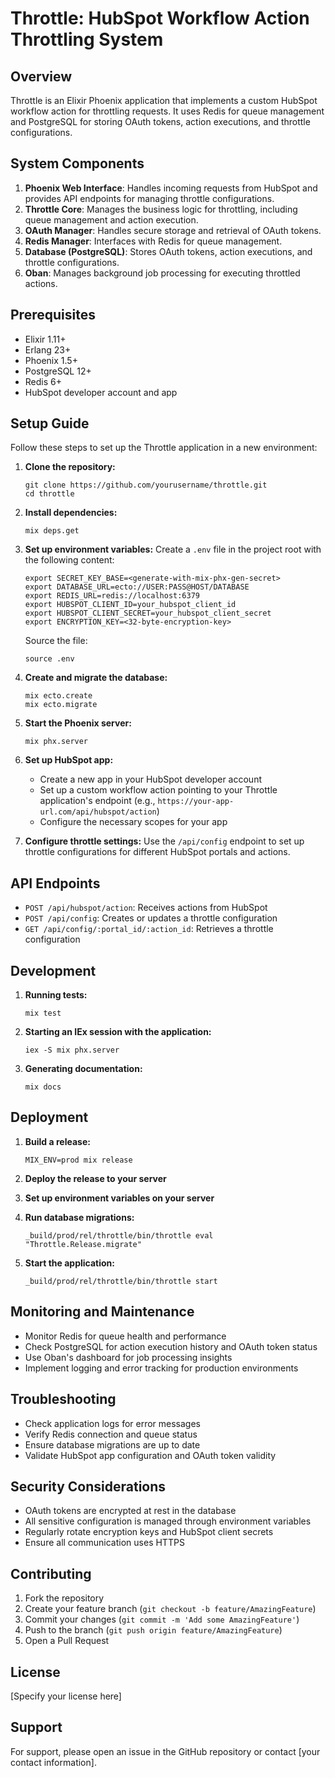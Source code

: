 # Throttle: HubSpot Workflow Action Throttling System

## Overview

Throttle is an Elixir Phoenix application that implements a custom HubSpot workflow action for throttling requests. It uses Redis for queue management and PostgreSQL for storing OAuth tokens, action executions, and throttle configurations.

## System Components

1. **Phoenix Web Interface**: Handles incoming requests from HubSpot and provides API endpoints for managing throttle configurations.
2. **Throttle Core**: Manages the business logic for throttling, including queue management and action execution.
3. **OAuth Manager**: Handles secure storage and retrieval of OAuth tokens.
4. **Redis Manager**: Interfaces with Redis for queue management.
5. **Database (PostgreSQL)**: Stores OAuth tokens, action executions, and throttle configurations.
6. **Oban**: Manages background job processing for executing throttled actions.

## Prerequisites

- Elixir 1.11+
- Erlang 23+
- Phoenix 1.5+
- PostgreSQL 12+
- Redis 6+
- HubSpot developer account and app

## Setup Guide

Follow these steps to set up the Throttle application in a new environment:

1. **Clone the repository:**
   ```
   git clone https://github.com/yourusername/throttle.git
   cd throttle
   ```

2. **Install dependencies:**
   ```
   mix deps.get
   ```

3. **Set up environment variables:**
   Create a `.env` file in the project root with the following content:
   ```
   export SECRET_KEY_BASE=<generate-with-mix-phx-gen-secret>
   export DATABASE_URL=ecto://USER:PASS@HOST/DATABASE
   export REDIS_URL=redis://localhost:6379
   export HUBSPOT_CLIENT_ID=your_hubspot_client_id
   export HUBSPOT_CLIENT_SECRET=your_hubspot_client_secret
   export ENCRYPTION_KEY=<32-byte-encryption-key>
   ```
   Source the file:
   ```
   source .env
   ```

4. **Create and migrate the database:**
   ```
   mix ecto.create
   mix ecto.migrate
   ```

5. **Start the Phoenix server:**
   ```
   mix phx.server
   ```

6. **Set up HubSpot app:**
   - Create a new app in your HubSpot developer account
   - Set up a custom workflow action pointing to your Throttle application's endpoint (e.g., `https://your-app-url.com/api/hubspot/action`)
   - Configure the necessary scopes for your app

7. **Configure throttle settings:**
   Use the `/api/config` endpoint to set up throttle configurations for different HubSpot portals and actions.

## API Endpoints

- `POST /api/hubspot/action`: Receives actions from HubSpot
- `POST /api/config`: Creates or updates a throttle configuration
- `GET /api/config/:portal_id/:action_id`: Retrieves a throttle configuration

## Development

1. **Running tests:**
   ```
   mix test
   ```

2. **Starting an IEx session with the application:**
   ```
   iex -S mix phx.server
   ```

3. **Generating documentation:**
   ```
   mix docs
   ```

## Deployment

1. **Build a release:**
   ```
   MIX_ENV=prod mix release
   ```

2. **Deploy the release to your server**

3. **Set up environment variables on your server**

4. **Run database migrations:**
   ```
   _build/prod/rel/throttle/bin/throttle eval "Throttle.Release.migrate"
   ```

5. **Start the application:**
   ```
   _build/prod/rel/throttle/bin/throttle start
   ```

## Monitoring and Maintenance

- Monitor Redis for queue health and performance
- Check PostgreSQL for action execution history and OAuth token status
- Use Oban's dashboard for job processing insights
- Implement logging and error tracking for production environments

## Troubleshooting

- Check application logs for error messages
- Verify Redis connection and queue status
- Ensure database migrations are up to date
- Validate HubSpot app configuration and OAuth token validity

## Security Considerations

- OAuth tokens are encrypted at rest in the database
- All sensitive configuration is managed through environment variables
- Regularly rotate encryption keys and HubSpot client secrets
- Ensure all communication uses HTTPS

## Contributing

1. Fork the repository
2. Create your feature branch (`git checkout -b feature/AmazingFeature`)
3. Commit your changes (`git commit -m 'Add some AmazingFeature'`)
4. Push to the branch (`git push origin feature/AmazingFeature`)
5. Open a Pull Request

## License

[Specify your license here]

## Support

For support, please open an issue in the GitHub repository or contact [your contact information].
